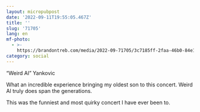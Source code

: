 ```yaml
---
layout: micropubpost
date: '2022-09-11T19:55:05.467Z'
title: ''
slug: '71705'
lang: en
mf-photo:
  - >-
    https://brandontreb.com/media/2022-09-71705/3c7185ff-2faa-46b0-84e1-5ec0e7f48e07.jpeg
category: social
---
```

“Weird Al” Yankovic

What an incredible experience bringing my oldest son to this concert. Weird Al truly does span the generations. 

This was the funniest and most quirky concert I have ever been to. 
